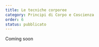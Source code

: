 ```yaml
---
title: Le tecniche corporee
category: Principi di Corpo e Coscienza
order: 6
status: pubblicato
---
```


Coming soon

